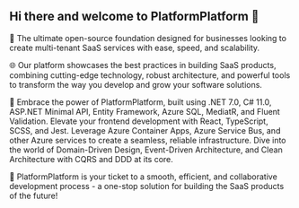 ## Hi there and welcome to PlatformPlatform 👋

🚀 The ultimate open-source foundation designed for businesses looking to create multi-tenant SaaS services with ease, speed, and scalability.

🌐 Our platform showcases the best practices in building SaaS products, combining cutting-edge technology, robust architecture, and powerful tools to transform the way you develop and grow your software solutions. 

🌟 Embrace the power of PlatformPlatform, built using .NET 7.0, C# 11.0, ASP.NET Minimal API, Entity Framework, Azure SQL, MediatR, and Fluent Validation. Elevate your frontend development with React, TypeScript, SCSS, and Jest. Leverage Azure Container Apps, Azure Service Bus, and other Azure services to create a seamless, reliable infrastructure. Dive into the world of Domain-Driven Design, Event-Driven Architecture, and Clean Architecture with CQRS and DDD at its core.

🎫 PlatformPlatform is your ticket to a smooth, efficient, and collaborative development process - a one-stop solution for building the SaaS products of the future!